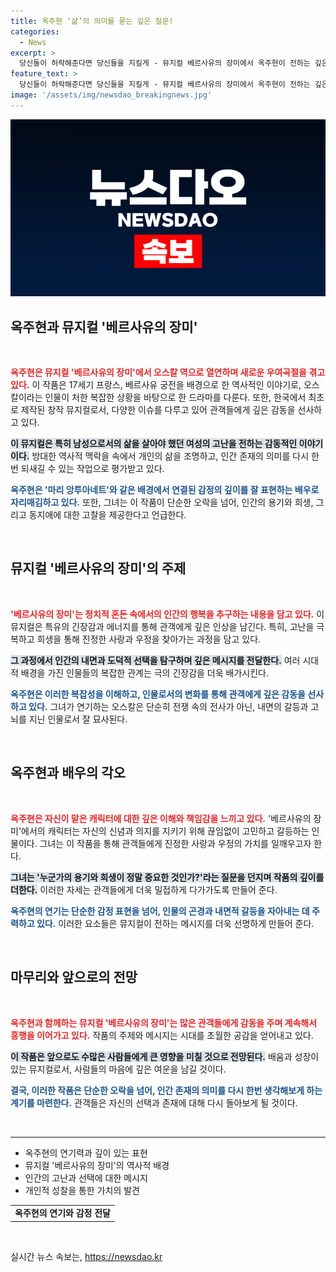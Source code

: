 ```yaml
---
title: 옥주현 ‘삶’의 의미를 묻는 깊은 질문!
categories:
  - News
excerpt: >
  당신들이 허락해준다면 당신들을 지킬게 - 뮤지컬 베르사유의 장미에서 옥주현이 전하는 깊은 메시지. 역사 속 영웅의 삶을 통해 우리가 잃어버린 용기와 희생의 의미를 재조명한다. 지금, 그 감동의 무대를 경험해 보세요!
feature_text: >
  당신들이 허락해준다면 당신들을 지킬게 - 뮤지컬 베르사유의 장미에서 옥주현이 전하는 깊은 메시지. 역사 속 영웅의 삶을 통해 우리가 잃어버린 용기와 희생의 의미를 재조명한다. 지금, 그 감동의 무대를 경험해 보세요!
image: '/assets/img/newsdao_breakingnews.jpg'
---
```


<p><img src="/assets/img/newsdao_breakingnews.jpg" alt="flaretime 속보" /></p>

<h2 data-ke-size="size26">옥주현과 뮤지컬 '베르사유의 장미'</h2>

<p data-ke-size="size16">&nbsp;</p> 

<p><b><span style="color: #ee2323;">옥주현은 뮤지컬 '베르사유의 장미'에서 오스칼 역으로 열연하며 새로운 우여곡절을 겪고 있다.</span></b>  이 작품은 17세기 프랑스, 베르사유 궁전을 배경으로 한 역사적인 이야기로, 오스칼이라는 인물이 처한 복잡한 상황을 바탕으로 한 드라마를 다룬다. 또한, 한국에서 최초로 제작된 창작 뮤지컬로서, 다양한 이슈를 다루고 있어 관객들에게 깊은 감동을 선사하고 있다. </p>

<p><b><span style="background-color: #21538527;">이 뮤지컬은 특히 남성으로서의 삶을 살아야 했던 여성의 고난을 전하는 감동적인 이야기이다.</span></b>  방대한 역사적 맥락을 속에서 개인의 삶을 조명하고, 인간 존재의 의미를 다시 한번 되새길 수 있는 작업으로 평가받고 있다. </p>

<p><b><span style="color: #1a5490;">옥주현은 '마리 앙투아네트'와 같은 배경에서 연결된 감정의 깊이를 잘 표현하는 배우로 자리매김하고 있다.</span></b>  또한, 그녀는 이 작품이 단순한 오락을 넘어, 인간의 용기와 희생, 그리고 동지애에 대한 고찰을 제공한다고 언급한다.</p>

<p data-ke-size="size16">&nbsp;</p>

<h2 data-ke-size="size26">뮤지컬 '베르사유의 장미'의 주제</h2>

<p data-ke-size="size16">&nbsp;</p>

<p><b><span style="color: #ee2323;">'베르사유의 장미'는 정치적 혼돈 속에서의 인간의 행복을 추구하는 내용을 담고 있다.</span></b>  이 뮤지컬은 특유의 긴장감과 에너지를 통해 관객에게 깊은 인상을 남긴다. 특히, 고난을 극복하고 희생을 통해 진정한 사랑과 우정을 찾아가는 과정을 담고 있다. </p>

<p><b><span style="background-color: #21538527;">그 과정에서 인간의 내면과 도덕적 선택을 탐구하며 깊은 메시지를 전달한다.</span></b>  여러 시대적 배경을 가진 인물들의 복잡한 관계는 극의 긴장감을 더욱 배가시킨다. </p>

<p><b><span style="color: #1a5490;">옥주현은 이러한 복잡성을 이해하고, 인물로서의 변화를 통해 관객에게 깊은 감동을 선사하고 있다.</span></b>  그녀가 연기하는 오스칼은 단순히 전쟁 속의 전사가 아닌, 내면의 갈등과 고뇌를 지닌 인물로서 잘 묘사된다.</p>

<p data-ke-size="size16">&nbsp;</p>

<h2 data-ke-size="size26">옥주현과 배우의 각오</h2>

<p data-ke-size="size16">&nbsp;</p>

<p><b><span style="color: #ee2323;">옥주현은 자신이 맡은 캐릭터에 대한 깊은 이해와 책임감을 느끼고 있다.</span></b>  '베르사유의 장미'에서의 캐릭터는 자신의 신념과 의지를 지키기 위해 끊임없이 고민하고 갈등하는 인물이다. 그녀는 이 작품을 통해 관객들에게 진정한 사랑과 우정의 가치를 일깨우고자 한다. </p>

<p><b><span style="background-color: #21538527;">그녀는 '누군가의 용기와 희생이 정말 중요한 것인가?'라는 질문을 던지며 작품의 깊이를 더한다.</span></b>  이러한 자세는 관객들에게 더욱 밀접하게 다가가도록 만들어 준다. </p>

<p><b><span style="color: #1a5490;">옥주현의 연기는 단순한 감정 표현을 넘어, 인물의 곤경과 내면적 갈등을 자아내는 데 주력하고 있다.</span></b>  이러한 요소들은 뮤지컬이 전하는 메시지를 더욱 선명하게 만들어 준다. </p>

<p data-ke-size="size16">&nbsp;</p>

<h2 data-ke-size="size26">마무리와 앞으로의 전망</h2>

<p data-ke-size="size16">&nbsp;</p>

<p><b><span style="color: #ee2323;">옥주현과 함께하는 뮤지컬 '베르사유의 장미'는 많은 관객들에게 감동을 주며 계속해서 흥행을 이어가고 있다.</span></b>  작품의 주제와 메시지는 시대를 초월한 공감을 얻어내고 있다. </p>

<p><b><span style="background-color: #21538527;">이 작품은 앞으로도 수많은 사람들에게 큰 영향을 미칠 것으로 전망된다.</span></b>  배움과 성장이 있는 뮤지컬로서, 사람들의 마음에 깊은 여운을 남길 것이다. </p>

<p><b><span style="color: #1a5490;">결국, 이러한 작품은 단순한 오락을 넘어, 인간 존재의 의미를 다시 한번 생각해보게 하는 계기를 마련한다.</span></b>  관객들은 자신의 선택과 존재에 대해 다시 돌아보게 될 것이다. </p>

<p data-ke-size="size16">&nbsp;</p>

<hr>

<ul>
    <li>옥주현의 연기력과 깊이 있는 표현</li>
    <li>뮤지컬 '베르사유의 장미'의 역사적 배경</li>
    <li>인간의 고난과 선택에 대한 메시지</li>
    <li>개인적 성찰을 통한 가치의 발견</li>
</ul>

<table style="width: 100%; border-collapse: collapse;">
    <tr>
        <td style="text-align: center; height: 17px;"><b>옥주현의 연기와 감정 전달</b></td>
    </tr>
</table>

<p data-ke-size="size16">&nbsp;</p>
실시간 뉴스 속보는, <a href="https://newsdao.kr" rel="dofollow">https://newsdao.kr</a>


